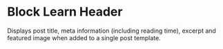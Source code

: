 # Block Learn Header

Displays post title, meta information (including reading time), excerpt and featured image when added to a single post template.
